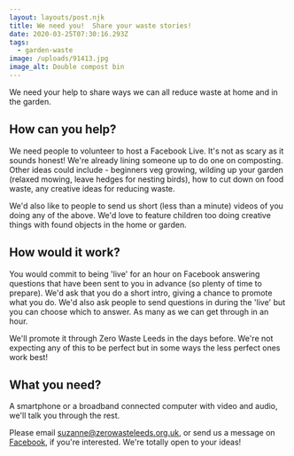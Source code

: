 ```yaml
---
layout: layouts/post.njk
title: We need you!  Share your waste stories!
date: 2020-03-25T07:30:16.293Z
tags:
  - garden-waste
image: /uploads/91413.jpg
image_alt: Double compost bin
---
```


We need your help to share ways we can all reduce waste at home and in the garden.

## How can you help?

We need people to volunteer to host a Facebook Live. It's not as scary as it sounds honest! We're already lining someone up to do one on composting. Other ideas could include - beginners veg growing, wilding up your garden (relaxed mowing, leave hedges for nesting birds), how to cut down on food waste, any creative ideas for reducing waste.

We'd also like to people to send us short (less than a minute) videos of you doing any of the above. We'd love to feature children too doing creative things with found objects in the home or garden.

## How would it work?

You would commit to being 'live' for an hour on Facebook answering questions that have been sent to you in advance (so plenty of time to prepare). We'd ask that you do a short intro, giving a chance to promote what you do. We'd also ask people to send questions in during the 'live' but you can choose which to answer. As many as we can get through in an hour.

We'll promote it through Zero Waste Leeds in the days before. We're not expecting any of this to be perfect but in some ways the less perfect ones work best!

## What you need?

A smartphone or a broadband connected computer with video and audio, we'll talk you through the rest.

Please email [suzanne@zerowasteleeds.org.uk](mailto:@suzanne@zerowasteleeds.org.uk), or send us a message on [Facebook](https://www.facebook.com/zerowasteleeds/?ref=bookmarks), if you're interested. We're totally open to your ideas!
